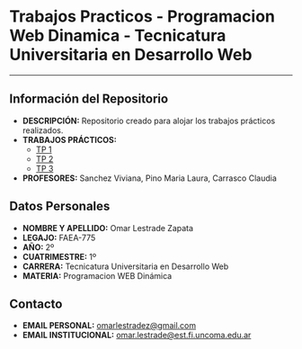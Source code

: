 # Trabajos Practicos - Programacion Web Dinamica - Tecnicatura Universitaria en Desarrollo Web
---
## Información del Repositorio
- **DESCRIPCIÓN:** Repositorio creado para alojar los trabajos prácticos realizados.
- **TRABAJOS PRÁCTICOS:** 
  - [TP 1](/tp_1/) 
  - [TP 2](/tp_2/)
  - [TP 3](/tp_3/)
- **PROFESORES:** Sanchez Viviana, Pino Maria Laura, Carrasco Claudia
## Datos Personales
- **NOMBRE Y APELLIDO:** Omar Lestrade Zapata
- **LEGAJO:** FAEA-775
- **AÑO:** 2º
- **CUATRIMESTRE:** 1º
- **CARRERA:** Tecnicatura Universitaria en Desarrollo Web
- **MATERIA:** Programacion WEB Dinámica
## Contacto
- **EMAIL PERSONAL:** omarlestradez@gmail.com
- **EMAIL INSTITUCIONAL:** omar.lestrade@est.fi.uncoma.edu.ar